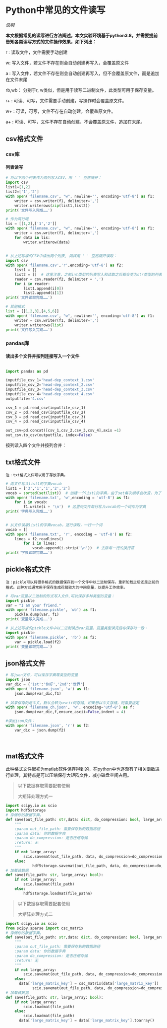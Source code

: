 # Python中常见的文件读写




*说明*

**本文根据常见的读写进行方法阐述，本文实验环境基于python3.8，并需要提前告知各类读写方式的文件操作效果，如下列出：**

r :   读取文件，文件需要手动创建

w:   写入文件，若文件不存在则会自动创建再写入，会覆盖原文件

a :   写入文件，若文件不存在则会自动创建再写入，但不会覆盖原文件，而是追加在文件末尾

rb,wb：  分别于r, w类似，但是用于读写二进制文件，此类型可用于保存变量。

r+ :   可读、可写，文件需要手动创建，写操作时会覆盖原文件。

w+ :   可读，可写，文件不存在自动创建，会覆盖原文件。

a+ :  可读、可写，文件不存在自动创建，不会覆盖原文件，追加在末尾。

## csv格式文件
### csv库
#### 列表读写
```python
# 将以下两个列表作为两列写入CSV，用 ' ' 空格隔开：
import csv
list1=[1,2]
list2=['1','2']
with open('filename.csv', "w", newline='', encoding='utf-8') as f1:
    writer = csv.writer(f1, delimiter=',')
    writer.writerows(zip(list1,list2))
print('文件写入完成……')

# 作为两行呢
lis = [[1,2],['1','2']]
with open('filename.csv', "w", newline='', encoding='utf-8') as f1:
    writer = csv.writer(f1, delimiter=',')
    for data in lis:
        writer.writerow(data)
	
	
# 从上述写成的CSV中读出两个列表, 同样用 ' ' 空格隔开读取：
import csv
with open('filename.csv','r',encoding='utf-8') as f2:
    list1 = []
    list2 = []  # 这里注意，之前int类型的列表写入和读取之后都会变为str类型的列表
    reader = csv.reader(f2, delimiter = ',')
    for i in reader:
        list1.append(i[0])
        list2.append(i[1])
print('文件读取完成……')

# 其他模式
list = [[1,2,3],[4,5,6]]
with open('filename.csv', "w", newline='', encoding='utf-8') as f1:
    writer = csv.writer(f1, delimiter=',')
    writer.writerows(list)
print('文件写入完成……')
```
### pandas库
#### 读出多个文件并按列连接写入一个文件



```python

import pandas as pd

inputfile_csv_1='head-dep_context_1.csv'
inputfile_csv_2='head-dep_context_2.csv'
inputfile_csv_3='head-dep_context_3.csv'
inputfile_csv_4='head-dep_context_4.csv'
outputfile='4.csv'

csv_1 = pd.read_csv(inputfile_csv_1)
csv_2 = pd.read_csv(inputfile_csv_2)
csv_3 = pd.read_csv(inputfile_csv_3)
csv_4 = pd.read_csv(inputfile_csv_4)

out_csv=pd.concat([csv_1,csv_2,csv_3,csv_4],axis =1)
out_csv.to_csv(outputfile, index=False)
```

按列读入四个文件并按列合并：

## txt格式文件

	注：txt格式文件可以用于存放字典。
```python
# 向文件写入list1的字典vocab
list1 = ['3','1','1','2','2']
vocab = sorted(set(list))  # 创建一个list1的字典，由于set每次顺序会改变，为了保证程序能够复现，这里可以排序一下。
with open('filename.txt', 'w',encoding = 'utf-8') as f1:
    for i in vocab:
        f1.write(i + '\n')  # 这里向文件每行写入vocab的一个词作为字典
print('字典写入完成……')

        
# 从文件读取list1的字典vocab，逐行读取，一行一个词
vocab = []
with open('filename.txt', 'r', encoding = 'utf-8') as f2:
	lines = f2.readlines()
        for i in lines:
            vocab.append(i.strip('\n'))  # 去除每一行的换行符
print('字典读取完成……')
```

## pickle格式文件

	注：pickle可以将很多格式的数据保存到一个文件中以二进制保存。重新加载之后还是之前的格式。此种方式通常用于保存生成花销较大的中间变量，以提升工作效率。
```python
# 将var变量以二进制的形式写入文件,可以保存多种类型的变量：
import pickle
var = "I am your friend."
with open('filename.pickle', 'wb') as f1:
	pickle.dump(var, f1)
print('变量写入完成……')

# 从上述写成的pickle文件中以二进制读出var变量，变量类型读完后与保存时一致：
import pickle
with open('filename.pickle', 'rb') as f2:
	var = pickle.load(f2)
print('变量读取完成……')
```
## json格式文件

```python
# 写json文件，可以保存字典等类型的变量
import json
var_dic = {'1st':'你好','2nd':'世界'}
with open('filename.json', 'w') as f1:
    json.dump(var_dic,f1)
    
# 如果保存的是中文，默认会转为ascii码存储，如果想以中文存储，则需要指定
with open('filename_ch.json', 'w', encoding='utf-8') as f:
	json.dump(var_dic,f,ensure_ascii=False,indent = 4)

#读出json文件：
with open('filename.json', 'r') as f2:
    var_dic = json.dump(f2)
    
    
```

<script src="https://utteranc.es/client.js"
        repo="https://github.com/dp0d/dp0d.github.io.git"
        issue-term="title"
        label="Comment"
        theme="github-light"
        crossorigin="anonymous"
        async>
</script>
## mat格式文件

此种格式文件起初为matlab软件保存得到的，在python中也逐渐有了相关函数进行处理，其特点是可以压缩保存大矩阵文件，减小磁盘空间占用。

> 以下数据存取需要配套使用
>
> 大矩阵处理方式一

```python
import scipy.io as scio
import hdf5storage
# 存储你的数据字典，
def save(out_file_path: str,data: dict, do_compression: bool, large_array: bool):
    """
    :param out_file_path: 需要保存到的数据路径
    :param data: 你的数据字典
    :param do_compression: 是否压缩存储
    :return: 无
    """
    if not large_array:
    	scio.savemat(out_file_path, data, do_compression=do_compression)
    else:
			hdf5storage.savemat(out_file_path, data, do_compression=do_compression)
# 加载该数据
def save(file_path: str, large_array: bool):
  	if not large_array:
    	scio.loadmat(file_path)
    else:
    	hdf5storage.loadmat(file_pathn)
```

>  以下数据存取需要配套使用
>
> 大矩阵处理方式二

```python
import scipy.io as scio
from scipy.sparse import csc_matrix
# 存储你的数据字典，
def save(out_file_path: str,data: dict, do_compression: bool, large_array: bool):
    """
    :param out_file_path: 需要保存到的数据路径
    :param data: 你的数据字典
    :param do_compression: 是否压缩存储
    :return: 无
    """
    if not large_array:
    	scio.savemat(out_file_path, data, do_compression=do_compression)
    else:
      data['large_matrix_key'] = csc_matrix(data['large_matrix_key'])
			scio.savemat(out_file_path, data, do_compression=do_compression)
# 加载该数据
def save(file_path: str, large_array: bool):
  	if not large_array:
    	scio.loadmat(file_path)
    else:
    	scio.loadmat(file_path)
      data['large_matrix_key'] = data['large_matrix_key'].toarray()
```


